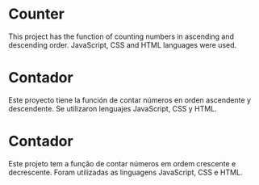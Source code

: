 # Counter
This project has the function of counting numbers in ascending and descending order.
JavaScript, CSS and HTML languages were used.

# Contador
Este proyecto tiene la función de contar números en orden ascendente y descendente.
Se utilizaron lenguajes JavaScript, CSS y HTML.

# Contador
Este projeto tem a função de contar números em ordem crescente e decrescente.
Foram utilizadas as linguagens JavaScript, CSS e HTML.
